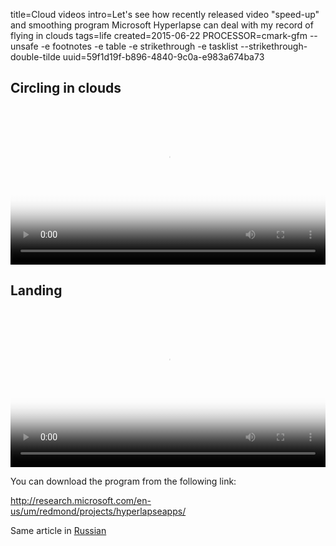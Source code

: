 title=Cloud videos
intro=Let's see how recently released video "speed-up" and smoothing program Microsoft Hyperlapse can deal with my record of flying in clouds
tags=life
created=2015-06-22
PROCESSOR=cmark-gfm --unsafe -e footnotes -e table -e strikethrough -e tasklist --strikethrough-double-tilde
uuid=59f1d19f-b896-4840-9c0a-e983a674ba73

Circling in clouds
------

<video
	poster="//home.shpakovsky.ru/web/14-06-22-cloud-videos/circling.jpg"
	src=   "//home.shpakovsky.ru/web/14-06-22-cloud-videos/circling.mp4"
	style="width: 100%" controls></video>

Landing
------

<video
	poster="//home.shpakovsky.ru/web/14-06-22-cloud-videos/landing.jpg"
	src=   "//home.shpakovsky.ru/web/14-06-22-cloud-videos/landing.mp4"
	style="width: 100%" controls></video>

You can download the program from the following link:

<http://research.microsoft.com/en-us/um/redmond/projects/hyperlapseapps/>

Same article in [Russian][ru]

[ru]: /ru/облачное-видео.html
